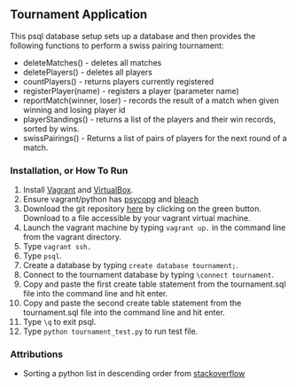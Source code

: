 ## Tournament Application

This psql database setup sets up a database and then provides the following functions to perform a swiss pairing tournament:

* deleteMatches() - deletes all matches
* deletePlayers() - deletes all players
* countPlayers() - returns players currently registered
* registerPlayer(name) - registers a player (parameter name)
* reportMatch(winner, loser) - records the result of a match when given winning and losing player id
*  playerStandings() - returns a list of the players and their win records, sorted by wins.
* swissPairings() - Returns a list of pairs of players for the next round of a match.

### Installation, or How To Run

1.  Install [Vagrant](https://www.vagrantup.com/) and [VirtualBox](https://www.virtualbox.org/).
2.  Ensure vagrant/python has [psycopg](http://initd.org/psycopg/) and [bleach](https://pypi.python.org/pypi/bleach)
3.  Download the git repository [here](https://github.com/acct252000/udacity_relational_database) by clicking on the green button.  Download to a file accessible by your vagrant virtual machine.
4.  Launch the vagrant machine by typing `vagrant up.` in the command line from the vagrant directory.
5.  Type `vagrant ssh.`
6.  Type `psql`.
7.  Create a database by typing `create database tournament;`.
8.  Connect to the tournament database by typing `\connect tournament`.
9.  Copy and paste the first create table statement from the tournament.sql file into the command line and hit enter.
10. Copy and paste the second create table statement from the tournament.sql file into the command line and hit enter.
11.  Type `\q` to exit psql.
12.  Type `python tournament_test.py` to run test file.

### Attributions

* Sorting a python list in descending order from [stackoverflow](http://stackoverflow.com/questions/10695139/sort-a-list-of-tuples-by-2nd-item-integer-value)
